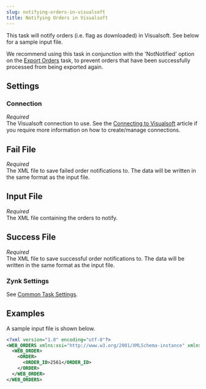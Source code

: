 ```yaml
---
slug: notifying-orders-in-visualsoft
title: Notifying Orders in Visualsoft
---
```

This task will notify orders (i.e. flag as downloaded) in Visualsoft. See below for a sample input file.

We recommend using this task in conjunction with the 'NotNotified' option on the [Export Orders](exporting-orders-from-visualsoft) task, to prevent orders that have been successfully processed from being exported again.

## Settings
### Connection
_Required_  
The Visualsoft connection to use. See the [Connecting to Visualsoft](connecting-to-visualsoft) article if you require more information on how to create/manage connections.

## Fail File
_Required_  
The XML file to save failed order notifications to. The data will be written in the same format as the input file.

## Input File
_Required_  
The XML file containing the orders to notify.

## Success File
_Required_  
The XML file to save successful order notifications to. The data will be written in the same format as the input file.

### Zynk Settings
See [Common Task Settings](common-task-settings).

## Examples
A sample input file is shown below.
```xml
<?xml version="1.0" encoding="utf-8"?>
<WEB_ORDERS xmlns:xsi="http://www.w3.org/2001/XMLSchema-instance" xmlns:xsd="http://www.w3.org/2001/XMLSchema">
  <WEB_ORDER>
    <ORDER>
      <ORDER_ID>2561</ORDER_ID>
    </ORDER>
  </WEB_ORDER>
</WEB_ORDERS>
```
